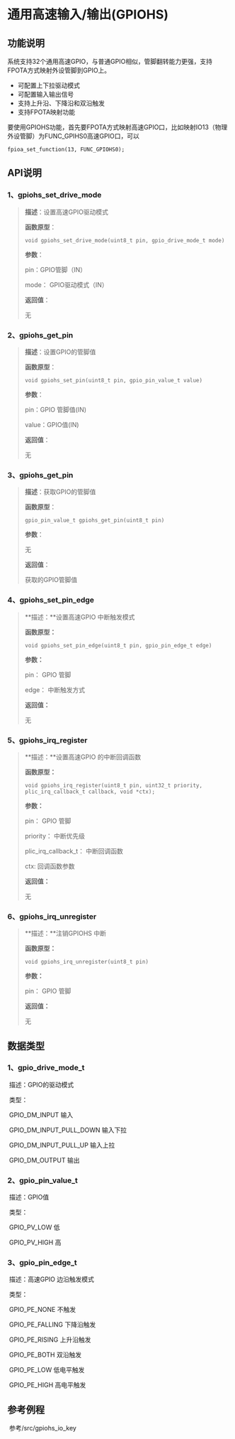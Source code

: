 # 通用高速输入/输出(GPIOHS)

## 功能说明

系统支持32个通用高速GPIO，与普通GPIO相似，管脚翻转能力更强，支持FPOTA方式映射外设管脚到GPIO上。

* 可配置上下拉驱动模式
* 可配置输入输出信号
* 支持上升沿、下降沿和双沿触发
* 支持FPOTA映射功能

要使用GPIOHS功能，首先要FPOTA方式映射高速GPIO口，比如映射IO13（物理外设管脚）为FUNC\_GPIHS0高速GPIO口，可以

```text
fpioa_set_function(13, FUNC_GPIOHS0);
```

## API说明

### 1、gpiohs_set_drive_mode

> **描述**：设置高速GPIO驱动模式
>
> **函数原型**：
>
> ```
> void gpiohs_set_drive_mode(uint8_t pin, gpio_drive_mode_t mode)
> ```
>
> **参数**：
>
> pin：GPIO管脚（IN）
>
> mode： GPIO驱动模式（IN）
>
> **返回值**：
>
> 无
>

### 2、gpiohs_get_pin

>**描述**：设置GPIO的管脚值
>
>**函数原型**：
>
>```
>void gpiohs_set_pin(uint8_t pin, gpio_pin_value_t value)
>```
>
>**参数**：
>
>pin：GPIO 管脚值(IN)
>
>value：GPIO值(IN)
>
>**返回值**：
>
>无

### 3、gpiohs_get_pin

>**描述**：获取GPIO的管脚值
>
>**函数原型**：
>
>```
>gpio_pin_value_t gpiohs_get_pin(uint8_t pin)
>```
>
>**参数**：
>
>无
>
>**返回值**：
>
>获取的GPIO管脚值

### 4、gpiohs_set_pin_edge

>**描述：**设置高速GPIO 中断触发模式
>
>**函数原型：**
>
>```
>void gpiohs_set_pin_edge(uint8_t pin, gpio_pin_edge_t edge)
>```
>
>**参数：**
>
>pin： GPIO 管脚 
>
>edge： 中断触发方式
>
>**返回值：**
>
>无

### 5、gpiohs_irq_register

>**描述：**设置高速GPIO 的中断回调函数
>
>**函数原型：**
>
>```
>void gpiohs_irq_register(uint8_t pin, uint32_t priority, plic_irq_callback_t callback, void *ctx);
>```
>
>**参数：**
>
>pin： GPIO 管脚
>
>priority： 中断优先级
>
>plic_irq_callback_t： 中断回调函数
>
>ctx: 	回调函数参数
>
>**返回值：**
>
>无

### 6、gpiohs_irq_unregister

>**描述：**注销GPIOHS 中断
>
>**函数原型：**
>
>```
>void gpiohs_irq_unregister(uint8_t pin)
>```
>
>**参数：**
>
>pin： GPIO 管脚
>
>**返回值：**
>
>无

## 数据类型

### 1、gpio_drive_mode_t

​	描述：GPIO的驱动模式

​    类型：

​			GPIO_DM_INPUT 	输入

​			GPIO_DM_INPUT_PULL_DOWN	输入下拉

​			GPIO_DM_INPUT_PULL_UP	输入上拉

​			GPIO_DM_OUTPUT	输出

### 2、gpio_pin_value_t

​	描述：GPIO值

​	类型：

​			GPIO_PV_LOW	低

​			GPIO_PV_HIGH	高

### 3、gpio_pin_edge_t

​	描述：高速GPIO 边沿触发模式

​	类型：

​			GPIO_PE_NONE 	不触发

​			GPIO_PE_FALLING 	下降沿触发

​			GPIO_PE_RISING 	上升沿触发

​			GPIO_PE_BOTH 	双沿触发

​			GPIO_PE_LOW 	低电平触发

​			GPIO_PE_HIGH	 高电平触发

## 参考例程

​		参考/src/gpiohs_io_key
